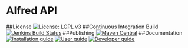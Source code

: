 # Alfred API
##License
[![License: LGPL v3](https://img.shields.io/badge/License-LGPL%20v3-blue.svg)](
  https://www.gnu.org/licenses/lgpl-3.0)
##Continuous Integration Build
[![Jenkins Build Status](https://jenkins-2.xenit.eu/buildStatus/icon?job=Xenit+Github%2Falfred-api%2Fmaster&subject=Jenkins)](
  https://jenkins-2.xenit.eu/job/Xenit%20Github/job/alfred-api/job/master/)
##Publishing
[![Maven Central](https://img.shields.io/maven-central/v/eu.xenit.apix/apix-interface.svg)](
  http://search.maven.org/#search%7Cga%7C1%7Cg%3A%22eu.xenit.apix%22%20AND%20a%3A%22apix-interface%22)
##Documentation
[![Installation guide](https://img.shields.io/badge/Installation_guide-docs.xenit.eu-blue)](https://docs.xenit.eu/alfred-api)
[![User guide](https://img.shields.io/badge/User_guide-docs.xenit.eu-brightgreen)](https://docs.xenit.eu/alfred-api)
[![Developer guide](https://img.shields.io/badge/Developer_guide-docs.xenit.eu-yellow)](https://docs.xenit.eu/alfred-api)
